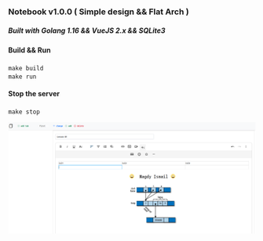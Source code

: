### Notebook v1.0.0 ( Simple design && Flat Arch ) ###
##### Built with Golang 1.16 && VueJS 2.x && SQLite3 #####

#### Build && Run ####
`make build` <br>
`make run` <br>

#### Stop the server ####
`make stop` <br>

<img src="https://github.com/magdyismail88/notebook/blob/main/img/note02.png" />
